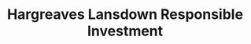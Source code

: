 ---
title: Hargreaves Lansdown Responsible Investment
countries:
  - gb
featured: false
description: >-
  Hargreaves Lansdown are a big name in finance, offering savings accounts and
  pensions. They will let you invest in pretty much anything, but they've put
  together a list of "responsible investment" funds to help you defer some of
  the thinking to the finance brains. The term 'responsible investment' is often
  used as a catch-all to describe funds managed with social, environmental, or
  other responsible criteria in mind, so maybe sift through this list to find
  ones that sound good to you, whether you use HL or not.
action_url: 'https://www.hl.co.uk/'
categories:
  - d8a27ec4-c533-4a8d-a8fe-c217f073c790
twitter: null
instagram: null
image: null
tags:
  - switch
  - invest
  - divest
blueprint: action

---